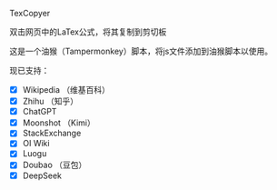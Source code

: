 TexCopyer

双击网页中的LaTex公式，将其复制到剪切板

这是一个油猴（Tampermonkey）脚本，将js文件添加到油猴脚本以使用。

现已支持：
- [x] Wikipedia （维基百科）
- [x] Zhihu （知乎）
- [x] ChatGPT
- [x] Moonshot （Kimi）
- [x] StackExchange
- [x] OI Wiki
- [x] Luogu
- [x] Doubao （豆包）
- [x] DeepSeek